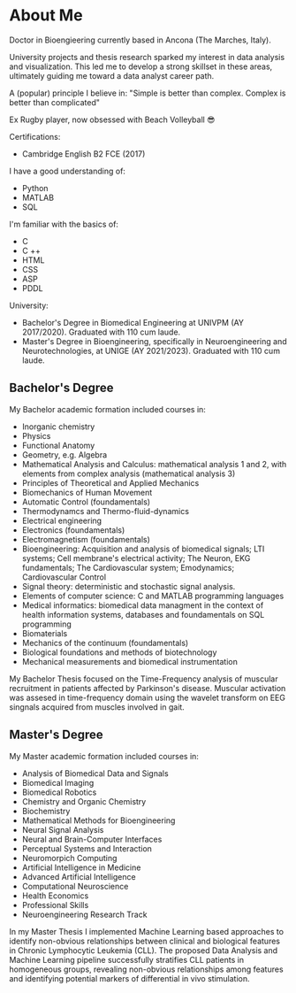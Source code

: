 # About Me

Doctor in Bioengieering currently based in Ancona (The Marches, Italy). 

University projects and thesis research sparked my interest in data analysis and visualization. This led me to develop a strong skillset in these areas, ultimately guiding me toward a data analyst career path.

A (popular) principle I believe in: "Simple is better than complex. Complex is better than complicated"

Ex Rugby player, now obsessed with Beach Volleyball 😎 

Certifications:
- Cambridge English B2 FCE (2017)

I have a good understanding of:
  - Python 
  - MATLAB
  - SQL

I'm familiar with the basics of: 
  - C
  - C ++
  - HTML
  - CSS
  - ASP
  - PDDL

University:
- Bachelor's Degree in Biomedical Engineering at UNIVPM (AY 2017/2020). Graduated with 110 cum laude. 
- Master's Degree in Bioengineering, specifically in Neuroengineering and Neurotechnologies, at UNIGE (AY 2021/2023). Graduated with 110 cum laude.

## Bachelor's Degree
My Bachelor academic formation included courses in:
- Inorganic chemistry
- Physics
- Functional Anatomy
- Geometry, e.g. Algebra
- Mathematical Analysis and Calculus: mathematical analysis 1 and 2, with elements from complex analysis (mathematical analysis 3)
- Principles of Theoretical and Applied Mechanics
- Biomechanics of Human Movement
- Automatic Control (foundamentals)
- Thermodynamcs and Thermo-fluid-dynamics
- Electrical engineering
- Electronics (foundamentals)
- Electromagnetism (foundamentals)
- Bioengineering: Acquisition and analysis of biomedical signals; LTI systems; Cell membrane's electrical activity; The Neuron, EKG fundamentals; The Cardiovascular system; Emodynamics; Cardiovascular Control
- Signal theory: deterministic and stochastic signal analysis.
- Elements of computer science: C and MATLAB programming languages
- Medical informatics: biomedical data managment in the context of health information systems, databases and foundamentals on SQL programming
- Biomaterials
- Mechanics of the continuum (foundamentals)
- Biological foundations and methods of biotechnology
- Mechanical measurements and biomedical instrumentation

My Bachelor Thesis focused on the Time-Frequency analysis of muscular recruitment in patients affected by Parkinson's disease. Muscular activation was assesed in time-frequency domain using the wavelet transform on EEG singnals acquired from muscles involved in gait. 

## Master's Degree
My Master academic formation included courses in:
- Analysis of Biomedical Data and Signals
- Biomedical Imaging
- Biomedical Robotics
- Chemistry and Organic Chemistry
- Biochemistry
- Mathematical Methods for Bioengineering
- Neural Signal Analysis
- Neural and Brain-Computer Interfaces
- Perceptual Systems and Interaction
- Neuromorpich Computing
- Artificial Intelligence in Medicine
- Advanced Artificial Intelligence
- Computational Neuroscience
- Health Economics
- Professional Skills
- Neuroengineering Research Track

In my Master Thesis I implemented Machine Learning based approaches to identify non-obvious relationships between clinical and biological features in Chronic Lymphocytic Leukemia (CLL). The proposed Data Analysis and Machine Learning pipeline successfully stratifies CLL patients in homogeneous groups, revealing non-obvious relationships among features and identifying potential markers of differential in vivo stimulation. 



